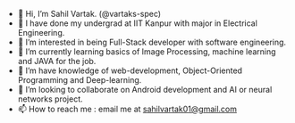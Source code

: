 - 👋 Hi, I’m Sahil Vartak. (@vartaks-spec)
- 🏫 I have done my undergrad at IIT Kanpur with major in Electrical Engineering.
- 👀 I’m interested in being Full-Stack developer with software engineering.
- 🌱 I’m currently learning basics of Image Processing, machine learning and JAVA for the job.
-  🌱 I’m have knowledge of web-development, Object-Oriented Programming and Deep-learning.
- 💞️ I’m looking to collaborate on Android development and AI or neural networks project.
- 📫 How to reach me : email me at sahilvartak01@gmail.com

<!---
vartaks-spec/vartaks-spec is a ✨ special ✨ repository because its `README.md` (this file) appears on your GitHub profile.
You can click the Preview link to take a look at your changes.
--->
